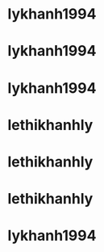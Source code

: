 # lykhanh1994
# lykhanh1994
# lykhanh1994
# lethikhanhly
# lethikhanhly
# lethikhanhly
# lykhanh1994
